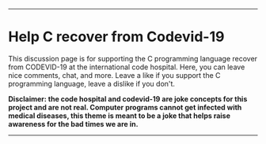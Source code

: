 ***

# Help C recover from Codevid-19

This discussion page is for supporting the C programming language recover from CODEVID-19 at the international code hospital. Here, you can leave nice comments, chat, and more. Leave a like if you support the C programming language, leave a dislike if you don't.

**Disclaimer: the code hospital and codevid-19 are joke concepts for this project and are not real. Computer programs cannot get infected with medical diseases, this theme is meant to be a joke that helps raise awareness for the bad times we are in.**

***
